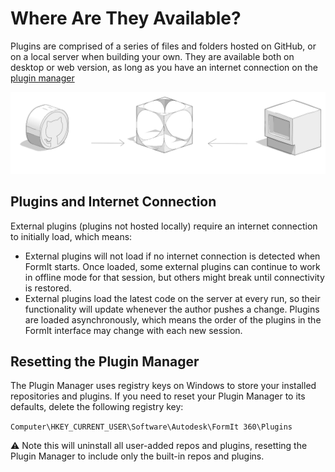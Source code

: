 # Where Are They Available?

Plugins are comprised of a series of files and folders hosted on GitHub, or on a local server when building your own. They are available both on desktop or web version, as long as you have an internet connection on the [plugin manager](../how-to-use-plug-ins/the-plugin-manager.md)

![](../../.gitbook/assets/c17.PNG)

## Plugins and Internet Connection

External plugins (plugins not hosted locally) require an internet connection to initially load, which means:

* External plugins will not load if no internet connection is detected when FormIt starts. Once loaded, some external plugins can continue to work in offline mode for that session, but others might break until connectivity is restored.&#x20;
* External plugins load the latest code on the server at every run, so their functionality will update whenever the author pushes a change. Plugins are loaded asynchronously, which means the order of the plugins in the FormIt interface may change with each new session.&#x20;

## Resetting the Plugin Manager

The Plugin Manager uses registry keys on Windows to store your installed repositories and plugins. If you need to reset your Plugin Manager to its defaults, delete the following registry key:

`Computer\HKEY_CURRENT_USER\Software\Autodesk\FormIt 360\Plugins`

⚠️ Note this will uninstall all user-added repos and plugins, resetting the Plugin Manager to include only the built-in repos and plugins.
